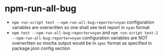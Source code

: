 # npm-run-all-bug



* `npm run-script test --npm-run-all-bug:reporter=nyan` 
 configuration variables are overwritten so one shall see test report in `nyan` format
* `npm test --npm-run-all-bug:reporter=nyan` and `npm run-script test-2 --npm-run-all-bug:reporter=nyan` 
 configuration variables are NOT overwritten so mocha output would be in `spec` format as specified in package.json config section
